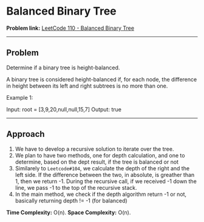 # Balanced Binary Tree

**Problem link:** [LeetCode 110 - Balanced Binary Tree](https://leetcode.com/problems/balanced-binary-tree/)

---

## Problem
Determine if a binary tree is height-balanced.

A binary tree is considered height-balanced if, for each node, the difference in height between its left and right subtrees is no more than one.

Example 1:

Input: root = [3,9,20,null,null,15,7]
Output: true

---

## Approach

1. We have to develop a recursive solution to iterate over the tree.
2. We plan to have two methods, one for depth calculation, and one to determine, based on the dept result, if the tree is balanced or not
3. Similarely to `Leetcode#104`, we calculate the depth of the right and the left side. If the difference between the two, in absolute, is greather than 1, then we return -1. During the recursive call, if we received -1 down the line, we pass -1 to the top of the recursive stack.
4. In the main method, we check if the depth algorithm return -1 or not, basically returning depth != -1 (for balanced)

**Time Complexity:** O(n).
**Space Complexity:** O(n).  
